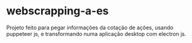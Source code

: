 # webscrapping-a-es
Projeto feito para pegar informações da cotação de ações, usando puppeteer js, e transformando numa aplicação desktop com electron js.
